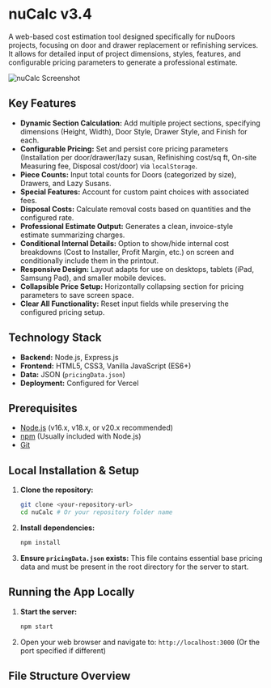 # nuCalc v3.4

A web-based cost estimation tool designed specifically for nuDoors projects, focusing on door and drawer replacement or refinishing services. It allows for detailed input of project dimensions, styles, features, and configurable pricing parameters to generate a professional estimate.

<!-- TODO: Add a real screenshot -->
![nuCalc Screenshot](placeholder.png)

## Key Features

*   **Dynamic Section Calculation:** Add multiple project sections, specifying dimensions (Height, Width), Door Style, Drawer Style, and Finish for each.
*   **Configurable Pricing:** Set and persist core pricing parameters (Installation per door/drawer/lazy susan, Refinishing cost/sq ft, On-site Measuring fee, Disposal cost/door) via `localStorage`.
*   **Piece Counts:** Input total counts for Doors (categorized by size), Drawers, and Lazy Susans.
*   **Special Features:** Account for custom paint choices with associated fees.
*   **Disposal Costs:** Calculate removal costs based on quantities and the configured rate.
*   **Professional Estimate Output:** Generates a clean, invoice-style estimate summarizing charges.
*   **Conditional Internal Details:** Option to show/hide internal cost breakdowns (Cost to Installer, Profit Margin, etc.) on screen and conditionally include them in the printout.
*   **Responsive Design:** Layout adapts for use on desktops, tablets (iPad, Samsung Pad), and smaller mobile devices.
*   **Collapsible Price Setup:** Horizontally collapsing section for pricing parameters to save screen space.
*   **Clear All Functionality:** Reset input fields while preserving the configured pricing setup.

## Technology Stack

*   **Backend:** Node.js, Express.js
*   **Frontend:** HTML5, CSS3, Vanilla JavaScript (ES6+)
*   **Data:** JSON (`pricingData.json`)
*   **Deployment:** Configured for Vercel

## Prerequisites

*   [Node.js](https://nodejs.org/) (v16.x, v18.x, or v20.x recommended)
*   [npm](https://www.npmjs.com/) (Usually included with Node.js)
*   [Git](https://git-scm.com/)

## Local Installation & Setup

1.  **Clone the repository:**
    ```bash
    git clone <your-repository-url>
    cd nuCalc # Or your repository folder name
    ```
2.  **Install dependencies:**
    ```bash
    npm install
    ```
3.  **Ensure `pricingData.json` exists:** This file contains essential base pricing data and must be present in the root directory for the server to start.

## Running the App Locally

1.  **Start the server:**
    ```bash
    npm start
    ```
2.  Open your web browser and navigate to:
    `http://localhost:3000` (Or the port specified if different)

## File Structure Overview

